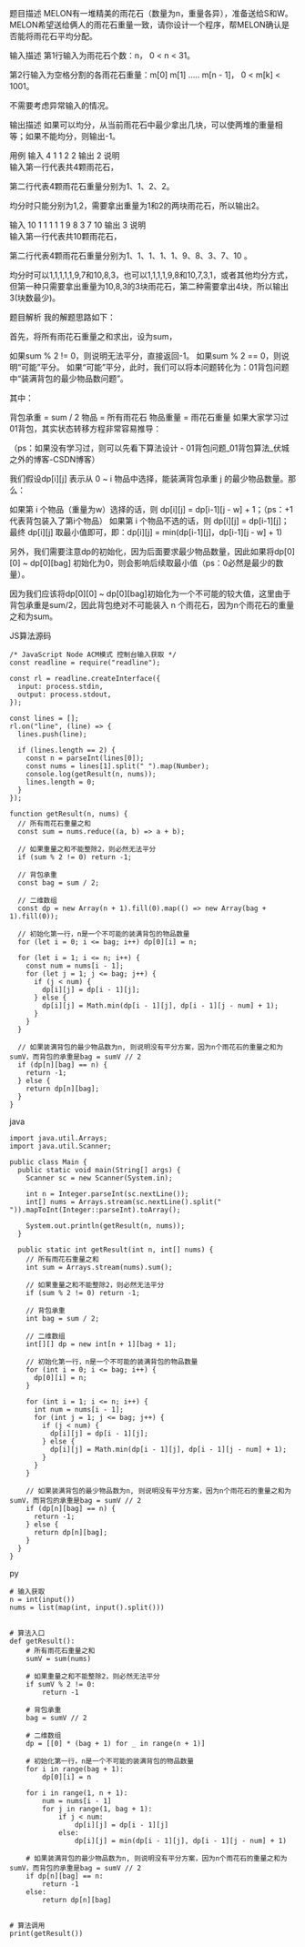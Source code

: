 题目描述
MELON有一堆精美的雨花石（数量为n，重量各异），准备送给S和W。MELON希望送给俩人的雨花石重量一致，请你设计一个程序，帮MELON确认是否能将雨花石平均分配。

输入描述
第1行输入为雨花石个数：n， 0 < n < 31。

第2行输入为空格分割的各雨花石重量：m[0] m[1] ….. m[n - 1]， 0 < m[k] < 1001。

不需要考虑异常输入的情况。

输出描述
如果可以均分，从当前雨花石中最少拿出几块，可以使两堆的重量相等；如果不能均分，则输出-1。

用例
输入	4
1 1 2 2
输出	2
说明	
输入第一行代表共4颗雨花石，

第二行代表4颗雨花石重量分别为1、1、2、2。 

均分时只能分别为1,2，需要拿出重量为1和2的两块雨花石，所以输出2。

输入	10
1 1 1 1 1 9 8 3 7 10
输出	3
说明	
输入第一行代表共10颗雨花石，

第二行代表4颗雨花石重量分别为1、1、1、1、1、9、8、3、7、10 。 

均分时可以1,1,1,1,1,9,7和10,8,3，也可以1,1,1,1,9,8和10,7,3,1，或者其他均分方式，但第一种只需要拿出重量为10,8,3的3块雨花石，第二种需要拿出4块，所以输出3(块数最少)。

题目解析
我的解题思路如下：

首先，将所有雨花石重量之和求出，设为sum，

如果sum % 2 != 0，则说明无法平分，直接返回-1。
如果sum % 2 == 0，则说明“可能”平分。
如果“可能”平分，此时，我们可以将本问题转化为：01背包问题中“装满背包的最少物品数问题”。

其中：

背包承重 = sum / 2
物品 = 所有雨花石
物品重量 = 雨花石重量
如果大家学习过01背包，其实状态转移方程非常容易推导：

（ps：如果没有学习过，则可以先看下算法设计 - 01背包问题_01背包算法_伏城之外的博客-CSDN博客）

我们假设dp[i][j] 表示从 0 ~ i 物品中选择，能装满背包承重 j 的最少物品数量。那么：

如果第 i 个物品（重量为w）选择的话，则 dp[i][j] = dp[i-1][j - w] + 1；（ps：+1代表背包装入了第i个物品）
如果第 i 个物品不选的话，则 dp[i][j] = dp[i-1][j]；
最终 dp[i][j] 取最小值即可，即：dp[i][j] = min(dp[i-1][j]，dp[i-1][j - w] + 1)

另外，我们需要注意dp的初始化，因为后面要求最少物品数量，因此如果将dp[0][0] ~ dp[0][bag] 初始化为0，则会影响后续取最小值（ps：0必然是最少的数量）。

因为我们应该将dp[0][0] ~ dp[0][bag]初始化为一个不可能的较大值，这里由于背包承重是sum/2，因此背包绝对不可能装入 n 个雨花石，因为n个雨花石的重量之和为sum。

JS算法源码

```
/* JavaScript Node ACM模式 控制台输入获取 */
const readline = require("readline");
 
const rl = readline.createInterface({
  input: process.stdin,
  output: process.stdout,
});
 
const lines = [];
rl.on("line", (line) => {
  lines.push(line);
 
  if (lines.length == 2) {
    const n = parseInt(lines[0]);
    const nums = lines[1].split(" ").map(Number);
    console.log(getResult(n, nums));
    lines.length = 0;
  }
});
 
function getResult(n, nums) {
  // 所有雨花石重量之和
  const sum = nums.reduce((a, b) => a + b);
 
  // 如果重量之和不能整除2，则必然无法平分
  if (sum % 2 != 0) return -1;
 
  // 背包承重
  const bag = sum / 2;
 
  // 二维数组
  const dp = new Array(n + 1).fill(0).map(() => new Array(bag + 1).fill(0));
 
  // 初始化第一行，n是一个不可能的装满背包的物品数量
  for (let i = 0; i <= bag; i++) dp[0][i] = n;
 
  for (let i = 1; i <= n; i++) {
    const num = nums[i - 1];
    for (let j = 1; j <= bag; j++) {
      if (j < num) {
        dp[i][j] = dp[i - 1][j];
      } else {
        dp[i][j] = Math.min(dp[i - 1][j], dp[i - 1][j - num] + 1);
      }
    }
  }
 
  // 如果装满背包的最少物品数为n, 则说明没有平分方案，因为n个雨花石的重量之和为sumV，而背包的承重是bag = sumV // 2
  if (dp[n][bag] == n) {
    return -1;
  } else {
    return dp[n][bag];
  }
}
```

java

```
import java.util.Arrays;
import java.util.Scanner;
 
public class Main {
  public static void main(String[] args) {
    Scanner sc = new Scanner(System.in);
 
    int n = Integer.parseInt(sc.nextLine());
    int[] nums = Arrays.stream(sc.nextLine().split(" ")).mapToInt(Integer::parseInt).toArray();
 
    System.out.println(getResult(n, nums));
  }
 
  public static int getResult(int n, int[] nums) {
    // 所有雨花石重量之和
    int sum = Arrays.stream(nums).sum();
 
    // 如果重量之和不能整除2，则必然无法平分
    if (sum % 2 != 0) return -1;
 
    // 背包承重
    int bag = sum / 2;
 
    // 二维数组
    int[][] dp = new int[n + 1][bag + 1];
 
    // 初始化第一行，n是一个不可能的装满背包的物品数量
    for (int i = 0; i <= bag; i++) {
      dp[0][i] = n;
    }
 
    for (int i = 1; i <= n; i++) {
      int num = nums[i - 1];
      for (int j = 1; j <= bag; j++) {
        if (j < num) {
          dp[i][j] = dp[i - 1][j];
        } else {
          dp[i][j] = Math.min(dp[i - 1][j], dp[i - 1][j - num] + 1);
        }
      }
    }
 
    // 如果装满背包的最少物品数为n, 则说明没有平分方案，因为n个雨花石的重量之和为sumV，而背包的承重是bag = sumV // 2
    if (dp[n][bag] == n) {
      return -1;
    } else {
      return dp[n][bag];
    }
  }
}
```

py

```
# 输入获取
n = int(input())
nums = list(map(int, input().split()))
 
 
# 算法入口
def getResult():
    # 所有雨花石重量之和
    sumV = sum(nums)
 
    # 如果重量之和不能整除2，则必然无法平分
    if sumV % 2 != 0:
        return -1
 
    # 背包承重
    bag = sumV // 2
 
    # 二维数组
    dp = [[0] * (bag + 1) for _ in range(n + 1)]
 
    # 初始化第一行，n是一个不可能的装满背包的物品数量
    for i in range(bag + 1):
        dp[0][i] = n
 
    for i in range(1, n + 1):
        num = nums[i - 1]
        for j in range(1, bag + 1):
            if j < num:
                dp[i][j] = dp[i - 1][j]
            else:
                dp[i][j] = min(dp[i - 1][j], dp[i - 1][j - num] + 1)
 
    # 如果装满背包的最少物品数为n, 则说明没有平分方案，因为n个雨花石的重量之和为sumV，而背包的承重是bag = sumV // 2
    if dp[n][bag] == n:
        return -1
    else:
        return dp[n][bag]
 
 
# 算法调用
print(getResult())
```

